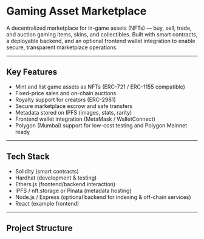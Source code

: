 # Gaming Asset Marketplace

A decentralized marketplace for in-game assets (NFTs) — buy, sell, trade, and auction gaming items, skins, and collectibles. Built with smart contracts, a deployable backend, and an optional frontend wallet integration to enable secure, transparent marketplace operations.

---

## Key Features
- Mint and list game assets as NFTs (ERC-721 / ERC-1155 compatible)
- Fixed-price sales and on-chain auctions
- Royalty support for creators (ERC-2981)
- Secure marketplace escrow and safe transfers
- Metadata stored on IPFS (images, stats, rarity)
- Frontend wallet integration (MetaMask / WalletConnect)
- Polygon (Mumbai) support for low-cost testing and Polygon Mainnet ready

---

## Tech Stack
- Solidity (smart contracts)
- Hardhat (development & testing)
- Ethers.js (frontend/backend interaction)
- IPFS / nft.storage or Pinata (metadata hosting)
- Node.js / Express (optional backend for indexing & off-chain services)
- React (example frontend)

---

## Project Structure
